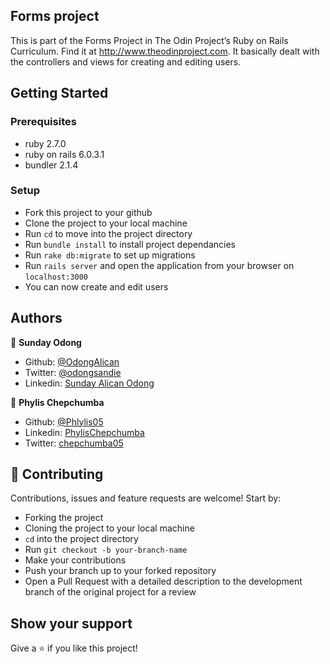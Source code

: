 ## Forms project

This is part of the Forms Project in The Odin Project’s Ruby on Rails Curriculum. Find it at http://www.theodinproject.com. It basically dealt with the controllers and views for creating and editing users.

## Getting Started

### Prerequisites
- ruby 2.7.0
- ruby on rails 6.0.3.1
- bundler 2.1.4

### Setup

- Fork this project to your github
- Clone the project to your local machine
- Run `cd` to move into the project directory
- Run `bundle install` to install project dependancies
- Run `rake db:migrate` to set up migrations
- Run `rails server` and open the application from your browser on `localhost:3000`
- You can now create and edit users

## Authors

👤 **Sunday Odong**

- Github: [@OdongAlican](https://github.com/OdongAlican)
- Twitter: [@odongsandie](https://twitter.com/odongsandie)
- Linkedin: [Sunday Alican Odong](https://www.linkedin.com/in/sunday-alican-odong-b99226b7/)

👤 **Phylis Chepchumba**

- Github: [@Phlylis05](https://github.com/Phlylis05)
- Linkedin: [PhylisChepchumba](https://linkedin.com/PhylisChepchumba)
- Twitter: [chepchumba05](https://twitter.com/chepchumba05)

## 🤝 Contributing

Contributions, issues and feature requests are welcome! Start by:

- Forking the project
- Cloning the project to your local machine
- `cd` into the project directory
- Run `git checkout -b your-branch-name`
- Make your contributions
- Push your branch up to your forked repository
- Open a Pull Request with a detailed description to the development branch of the original project for a review

## Show your support

Give a ⭐️ if you like this project!
